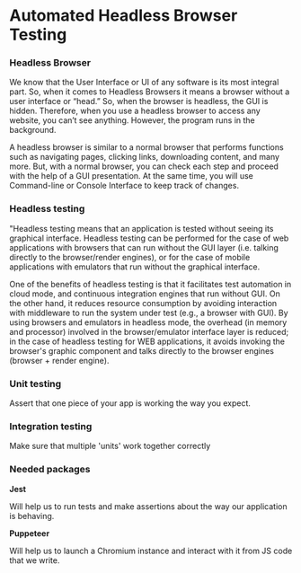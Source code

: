 # Automated Headless Browser Testing

### **Headless Browser**

We know that the User Interface or UI of any software is its most integral part. So, when it comes to Headless Browsers it means a browser without a user interface or “head.” So, when the browser is headless, the GUI is hidden. Therefore, when you use a headless browser to access any website, you can’t see anything. However, the program runs in the background.

A headless browser is similar to a normal browser that performs functions such as navigating pages, clicking links, downloading content, and many more. But, with a normal browser, you can check each step and proceed with the help of a GUI presentation. At the same time, you will use Command-line or Console Interface to keep track of changes.

### **Headless testing**

"Headless testing means that an application is tested without seeing its graphical interface. Headless testing can be performed for the case of web applications with browsers that can run without the GUI layer (i.e. talking directly to the browser/render engines), or for the case of mobile applications with emulators that run without the graphical interface.

One of the benefits of headless testing is that it facilitates test automation in cloud mode, and continuous integration engines that run without GUI. On the other hand, it reduces resource consumption by avoiding interaction with middleware to run the system under test (e.g., a browser with GUI). By using browsers and emulators in headless mode, the overhead (in memory and processor) involved in the browser/emulator interface layer is reduced; in the case of headless testing for WEB applications, it avoids invoking the browser's graphic component and talks directly to the browser engines (browser + render engine).

### **Unit testing**

Assert that one piece of your app is working the way you expect.

### **Integration testing**

Make sure that multiple 'units' work together correctly

### Needed packages

**Jest**

Will help us to run tests and make assertions about the way our application is behaving.

**Puppeteer**

Will help us to launch a Chromium instance and interact with it from JS code that we write.
